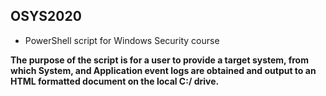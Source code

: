 ## OSYS2020
- PowerShell script for Windows Security course

<b>The purpose of the script is for a user to provide a target system, from which System, and Application event logs are obtained and output to an HTML formatted document on the local C:/ drive.</b> 
